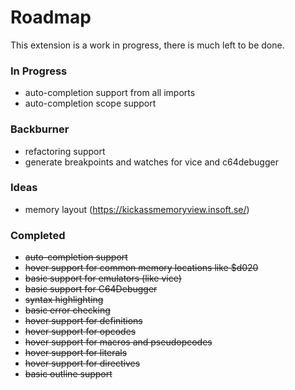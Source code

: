 # Roadmap

This extension is a work in progress, there is much left to be done.

### In Progress
* auto-completion support from all imports
* auto-completion scope support

### Backburner
* refactoring support
* generate breakpoints and watches for vice and c64debugger

### Ideas
* memory layout (https://kickassmemoryview.insoft.se/)

### Completed
* ~~auto-completion support~~
* ~~hover support for common memory locations like $d020~~
* ~~basic support for emulators (like vice)~~
* ~~basic support for C64Debugger~~
* ~~syntax highlighting~~
* ~~basic error checking~~
* ~~hover support for definitions~~
* ~~hover support for opcodes~~
* ~~hover support for macros and pseudopcodes~~
* ~~hover support for literals~~
* ~~hover support for directives~~
* ~~basic outline support~~